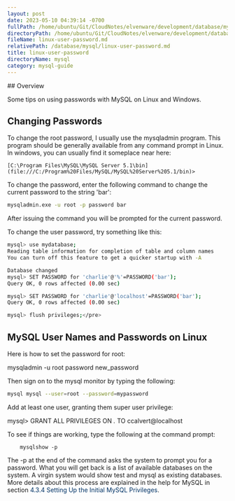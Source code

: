 ```yaml
---
layout: post
date: 2023-05-10 04:39:14 -0700
fullPath: /home/ubuntu/Git/CloudNotes/elvenware/development/database/mysql/linux-user-password.md
directoryPath: /home/ubuntu/Git/CloudNotes/elvenware/development/database/mysql
fileName: linux-user-password.md
relativePath: /database/mysql/linux-user-password.md
title: linux-user-password
directoryName: mysql
category: mysql-guide
---
```


﻿## Overview

Some tips on using passwords with MySQL on Linux and Windows.

## Changing Passwords

To change the root password, I usually use the mysqladmin program. This program should be generally available from any command prompt in Linux. In windows, you can usually find it someplace near here:

```code
[C:\Program Files\MySQL\MySQL Server 5.1\bin](file:///C:/Program%20Files/MySQL/MySQL%20Server%205.1/bin)>
```

To change the password, enter the following command to change the current password to the string 'bar':

```bash
mysqladmin.exe -u root -p password bar
```

After issuing the command you will be prompted for the current password.

To change the user password, try something like this:

```bash
mysql> use mydatabase;
Reading table information for completion of table and column names
You can turn off this feature to get a quicker startup with -A

Database changed
mysql> SET PASSWORD for 'charlie'@'%'=PASSWORD('bar');
Query OK, 0 rows affected (0.00 sec)

mysql> SET PASSWORD for 'charlie'@'localhost'=PASSWORD('bar');
Query OK, 0 rows affected (0.00 sec)

mysql> flush privileges;</pre>
```

## MySQL User Names and Passwords on Linux

Here is how to set the password for root:

mysqladmin -u root password new_password

Then sign on to the mysql monitor by typing the following:

```bash
mysql mysql --user=root --password=mypassword
```

Add at least one user, granting them super user privilege:

mysql> GRANT ALL PRIVILEGES ON *.* TO ccalvert@localhost

To see if things are working, type the following at the command prompt:

        mysqlshow -p

The -p at the end of the command asks the system to prompt you for a password. What you will get back is a list of available databases on the system. A virgin system would show test and mysql as existing databases. More details about this process are explained in the help for MySQL in section <a name="Default_privileges"><span style="color:#003366">4.3.4 Setting Up the Initial MySQL Privileges</span></a>.
